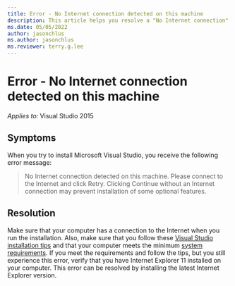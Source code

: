 ```yaml
---
title: Error - No Internet connection detected on this machine
description: This article helps you resolve a "No Internet connection" error when you try to install Visual Studio 2015.
ms.date: 05/05/2022
author: jasonchlus
ms.author: jasonchlus
ms.reviewer: terry.g.lee
---
```


# Error - No Internet connection detected on this machine

_Applies to:_&nbsp;Visual Studio 2015

## Symptoms

When you try to install Microsoft Visual Studio, you receive the following error message:

> No Internet connection detected on this machine. Please connect to the Internet and click Retry. Clicking Continue without an Internet connection may prevent installation of some optional features.

## Resolution

Make sure that your computer has a connection to the Internet when you run the installation. Also, make sure that you follow these [Visual Studio installation tips](https://visualstudio.microsoft.com/vs/support/) and that your computer meets the minimum [system requirements](/visualstudio/productinfo/vs2015-sysrequirements-vs). If you meet the requirements and follow the tips, but you still experience this error, verify that you have Internet Explorer 11 installed on your computer. This error can be resolved by installing the latest Internet Explorer version.
